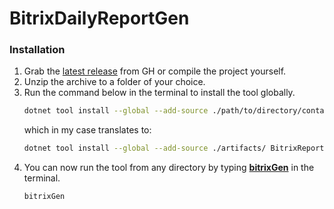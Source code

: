# BitrixDailyReportGen

### Installation
1. Grab the [latest release](https://github.com/Kiruyuto/BitrixDailyReportGen/releases/latest) from GH or compile the project yourself.
2. Unzip the archive to a folder of your choice.
3. Run the command below in the terminal to install the tool globally.
    ```bash 
    dotnet tool install --global --add-source ./path/to/directory/containing/.nupkg/ BitrixReportGen
    ```
   which in my case translates to:
    ```bash 
    dotnet tool install --global --add-source ./artifacts/ BitrixReportGen
   ```
4. You can now run the tool from any directory by typing [**bitrixGen**](https://github.com/Kiruyuto/BitrixDailyReportGen/blob/master/BitrixReportGen/BitrixReportGen.csproj#L10) in the terminal.
    ```
    bitrixGen
    ```